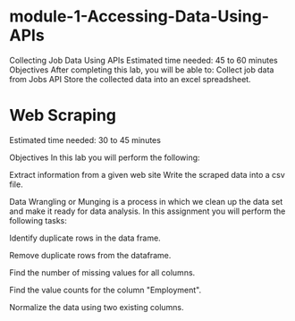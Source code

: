 # module-1-Accessing-Data-Using-APIs
Collecting Job Data Using APIs Estimated time needed: 45 to 60 minutes  Objectives After completing this lab, you will be able to:        Collect job data from Jobs API Store the collected data into an excel spreadsheet.

# Web Scraping
Estimated time needed: 30 to 45 minutes

Objectives
In this lab you will perform the following:

Extract information from a given web site
Write the scraped data into a csv file.

Data Wrangling or Munging is a process in which we clean up the data set and make it ready for data analysis. In this assignment you will perform the following tasks:

Identify duplicate rows in the data frame.

Remove duplicate rows from the dataframe.

Find the number of missing values for all columns.

Find the value counts for the column "Employment".

Normalize the data using two existing columns.  

